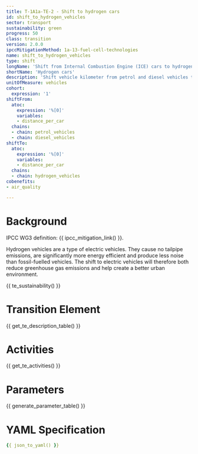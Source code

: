 ```yaml
---
title: T-1A1a-TE-2 - Shift to hydrogen cars
id: shift_to_hydrogen_vehicles
sector: transport
sustainability: green
progress: 50
class: transition
version: 2.0.0
ipccMitigationMethod: 1a-13-fuel-cell-technologies
name: shift_to_hydrogen_vehicles
type: shift
longName: 'Shift from Internal Combustion Engine (ICE) cars to hydrogen cars.'
shortName: 'Hydrogen cars'
description: 'Shift vehicle kilometer from petrol and diesel vehicles to hydrogen vehicles in vehicle kilometer to fulfill the need of mobility'
unitOfMeasure: vehicles
cohort:
  expression: '1'
shiftFrom:
  atoc:
    expression: '%[0]'
    variables:
    - distance_per_car
  chains:
  - chain: petrol_vehicles
  - chain: diesel_vehicles
shiftTo:
  atoc:
    expression: '%[0]'
    variables:
    - distance_per_car
  chains:
  - chain: hydrogen_vehicles
cobenefits:
- air_quality

---
```



#  Background

IPCC WG3 definition: {{ ipcc_mitigation_link() }}.

Hydrogen vehicles are a type of electric vehicles. They cause no tailpipe emissions, are significantly more energy efficient and produce less noise than fossil-fuelled vehicles. The shift to electric vehicles will therefore both reduce greenhouse gas emissions and help create a better urban environment.

{{ te_sustainability() }}


# Transition Element

{{ get_te_description_table() }}



# Activities

{{ get_te_activities() }}


# Parameters

{{ generate_parameter_table() }}


# YAML Specification

```yaml
{{ json_to_yaml() }}
```
